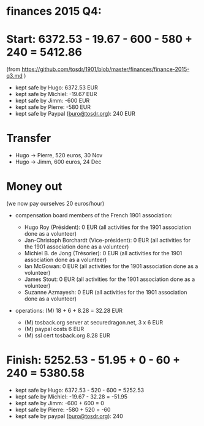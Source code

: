 # finances 2015 Q4:

# Start: 6372.53 - 19.67 - 600 - 580 + 240 = 5412.86
(from https://github.com/tosdr/1901/blob/master/finances/finance-2015-q3.md )

* kept safe by Hugo: 6372.53 EUR
* kept safe by Michiel: -19.67 EUR
* kept safe by Jimm: -600 EUR
* kept safe by Pierre: -580 EUR
* kept safe by Paypal (buro@tosdr.org): 240 EUR


# Transfer

* Hugo -> Pierre, 520 euros, 30 Nov
* Hugo -> Jimm, 600 euros, 24 Dec

# Money out

(we now pay ourselves 20 euros/hour)

* compensation board members of the French 1901 association:
   * Hugo Roy (Président):			0 EUR (all activities for the 1901 association done as a volunteer)
   * Jan-Christoph Borchardt (Vice-président):	0 EUR (all activities for the 1901 association done as a volunteer)
   * Michiel B. de Jong (Trésorier):		0 EUR (all activities for the 1901 association done as a volunteer)
   * Ian McGowan:				0 EUR (all activities for the 1901 association done as a volunteer)
   * James Stout:				0 EUR (all activities for the 1901 association done as a volunteer)
   * Suzanne Azmayesh:				0 EUR (all activities for the 1901 association done as a volunteer)

* operations: (M) 18 + 6 + 8.28 = 32.28 EUR
    * (M) tosback.org server at securedragon.net, 3 x 6 EUR
    * (M) paypal costs 6 EUR
    * (M) ssl cert tosback.org 8.28 EUR

# Finish: 5252.53 - 51.95 + 0 - 60 + 240 = 5380.58
 
* kept safe by Hugo: 6372.53 - 520 - 600 = 5252.53
* kept safe by Michiel: -19.67 - 32.28 = -51.95
* kept safe by Jimm: -600 + 600 = 0
* kept safe by Pierre: -580 + 520 = -60
* kept safe by paypal (buro@tosdr.org): 240
